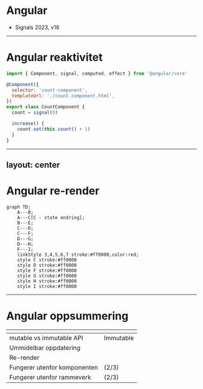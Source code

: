 # Angular

- Signals 2023, v16

<logos-angular-icon class="text-9xl scale-200 translate-x-3em translate-y-60px" />

---

# Angular reaktivitet
 
```js {monaco}
import { Component, signal, computed, effect } from '@angular/core'

@Component({
  selector: 'count-component',
  templateUrl: './count.component.html',
})
export class CountComponent {
  count = signal(0)

  increase() {
    count.set(this.count() + 1)
  }
}

```

---
layout: center
---

# Angular re-render

```mermaid
graph TD;
    A---B;
    A---C[C - state endring];
    B---E;
    C---D;
    C---F;
    D---G;
    D---H;
    F---I;
    linkStyle 3,4,5,6,7 stroke:#ff0000,color:red;
    style C stroke:#ff0000
    style D stroke:#ff0000
    style F stroke:#ff0000
    style G stroke:#ff0000
    style H stroke:#ff0000
    style I stroke:#ff0000
```

---

# Angular oppsummering

|                                            | <logos-angular-icon class="text-5xl"/>                                |
| ------------------------------------------ | --------------------------------------------------------------------- |
| mutable vs immutable API                   | <span v-click>Immutable</span>                                        |
| Ummidelbar oppdatering                     | <emojione-white-heavy-check-mark v-click class="text-2xl"/>           |
| Re-render                                  | <noto-deciduous-tree v-click class="text-2xl"/>                       |
| Fungerer utenfor komponenten               | <span v-click><openmoji-palm-down-hand class="text-2xl"/>(2/3)</span> |
| Fungerer utenfor rammeverk                 | <span v-click><openmoji-palm-down-hand class="text-2xl"/>(2/3)</span> |

<!--
effect() can only be used within an injection context
-->